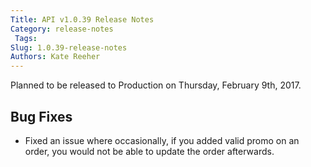 ```yaml
---
Title: API v1.0.39 Release Notes
Category: release-notes
 Tags: 
Slug: 1.0.39-release-notes
Authors: Kate Reeher
---
```


Planned to be released to Production on Thursday, February 9th, 2017. 

## Bug Fixes
- Fixed an issue where occasionally, if you added valid promo on an order, you would not be able to update the order afterwards.


